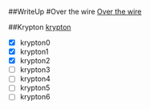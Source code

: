 ##WriteUp
#Over the wire
[Over the wire](http://overthewire.org/wargames/)

##Krypton
[krypton](http://overthewire.org/wargames/krypton/)


- [x] krypton0
- [x] krypton1
- [x] krypton2
- [ ] krypton3
- [ ] krypton4
- [ ] krypton5
- [ ] krypton6
